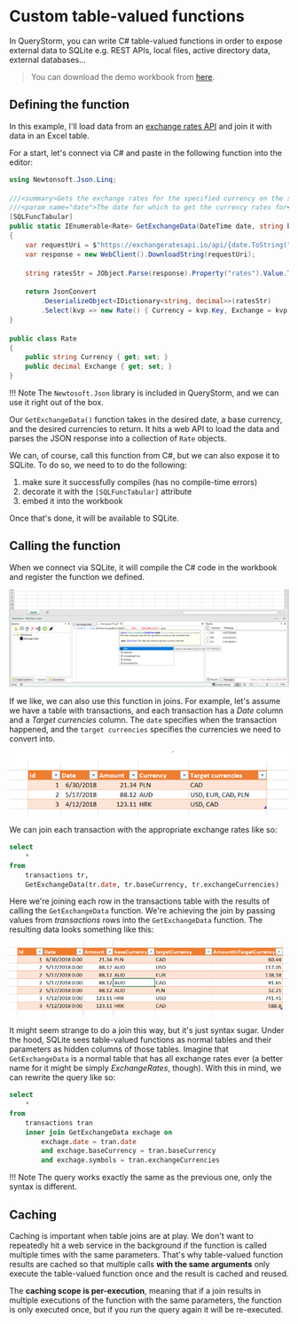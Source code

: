 # Custom table-valued functions

In QueryStorm, you can write C# table-valued functions in order to expose external data to SQLite e.g. REST APIs, local files, active directory data, external databases... 

> You can download the demo workbook from [here](../demofiles/tvf_currencies.xlsx).

## Defining the function

In this example, I'll load data from an [exchange rates API](https://www.exchangeratesapi.io) and join it with data in an Excel table.

For a start, let's connect via C# and paste in the following function into the editor: 

```csharp
using Newtonsoft.Json.Linq;

///<summary>Gets the exchange rates for the specified currency on the specified date.</summary>
///<param name="date">The date for which to get the currency rates for</param>
[SQLFuncTabular]
public static IEnumerable<Rate> GetExchangeData(DateTime date, string baseCurrency = "EUR", string symbols = null)
{
    var requestUri = $"https://exchangeratesapi.io/api/{date.ToString("yyyy-MM-dd")}?base={baseCurrency}&symbols={symbols.Replace(" ","")}";
    var response = new WebClient().DownloadString(requestUri);

    string ratesStr = JObject.Parse(response).Property("rates").Value.ToString();

    return JsonConvert
        .DeserializeObject<IDictionary<string, decimal>>(ratesStr)
        .Select(kvp => new Rate() { Currency = kvp.Key, Exchange = kvp.Value });
}

public class Rate
{
    public string Currency { get; set; }
    public decimal Exchange { get; set; }
}
```

!!! Note
	The `Newtosoft.Json` library is included in QueryStorm, and we can use it right out of the box.

Our `GetExchangeData()` function takes in the desired date, a base currency, and the desired currencies to return. It hits a web API to load the data and parses the JSON response into a collection of `Rate` objects. 

We can, of course, call this function from C#, but we can also expose it to SQLite. To do so, we need to to do the following:

1. make sure it successfully compiles (has no compile-time errors)
1. decorate it with the `[SQLFuncTabular]` attribute 
1. embed it into the workbook

Once that's done, it will be available to SQLite. 

## Calling the function

When we connect via SQLite, it will compile the C# code in the workbook and register the function we defined.

![Calling C# table-valued function](../images/cs_tvf_call.png)

If we like, we can also use this function in joins. For example, let's assume we have a table with transactions, and each transaction has a *Date* column  and a *Target currencies* column. The `date` specifies when the transaction happened, and the `target currencies` specifies the currencies we need to convert into. 

![Currency](../images/tvf_currency.png)

We can join each transaction with the appropriate exchange rates like so:

```sql
select 
	* 
from 
	transactions tr, 
	GetExchangeData(tr.date, tr.baseCurrency, tr.exchangeCurrencies)
```

Here we're joining each row in the transactions table with the results of calling the `GetExchangeData` function. We're achieving the join by passing values from *transactions* rows into the `GetExchangeData` function. The resulting data looks something like this:

![Currency](../images/tvf_currency2.png)

It might seem strange to do a join this way, but it's just syntax sugar. Under the hood, SQLite sees table-valued functions as normal tables and their parameters as hidden columns of those tables. Imagine that `GetExchangeData` is a normal table that has all exchange rates ever (a better name for it might be simply *ExchangeRates*, though). With this in mind, we can rewrite the query like so:

```sql
select 
	* 
from 
	transactions tran
	inner join GetExchangeData exchage on
		exchage.date = tran.date
		and exchage.baseCurrency = tran.baseCurrency
		and exchage.symbols = tran.exchangeCurrencies
```
!!! Note
	The query works exactly the same as the previous one, only the syntax is different. 

## Caching
Caching is important when table joins are at play. We don't want to repeatedly hit a web service in the background if the function is called multiple times with the same parameters. That's why table-valued function results are cached so that multiple calls **with the same arguments** only execute the table-valued function once and the result is cached and reused. 

The **caching scope is per-execution**, meaning that if a join results in multiple executions of the function with the same parameters, the function is only executed once, but if you run the query again it will be re-executed.
